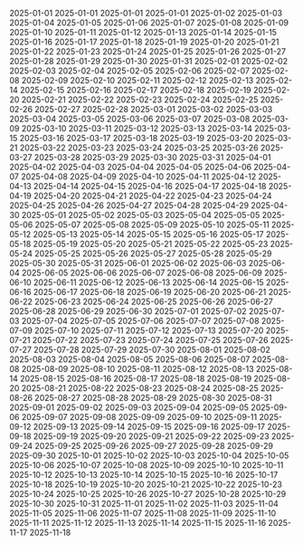 2025-01-01
2025-01-01
2025-01-01
2025-01-01
2025-01-02
2025-01-03
2025-01-04
2025-01-05
2025-01-06
2025-01-07
2025-01-08
2025-01-09
2025-01-10
2025-01-11
2025-01-12
2025-01-13
2025-01-14
2025-01-15
2025-01-16
2025-01-17
2025-01-18
2025-01-19
2025-01-20
2025-01-21
2025-01-22
2025-01-23
2025-01-24
2025-01-25
2025-01-26
2025-01-27
2025-01-28
2025-01-29
2025-01-30
2025-01-31
2025-02-01
2025-02-02
2025-02-03
2025-02-04
2025-02-05
2025-02-06
2025-02-07
2025-02-08
2025-02-09
2025-02-10
2025-02-11
2025-02-12
2025-02-13
2025-02-14
2025-02-15
2025-02-16
2025-02-17
2025-02-18
2025-02-19
2025-02-20
2025-02-21
2025-02-22
2025-02-23
2025-02-24
2025-02-25
2025-02-26
2025-02-27
2025-02-28
2025-03-01
2025-03-02
2025-03-03
2025-03-04
2025-03-05
2025-03-06
2025-03-07
2025-03-08
2025-03-09
2025-03-10
2025-03-11
2025-03-12
2025-03-13
2025-03-14
2025-03-15
2025-03-16
2025-03-17
2025-03-18
2025-03-19
2025-03-20
2025-03-21
2025-03-22
2025-03-23
2025-03-24
2025-03-25
2025-03-26
2025-03-27
2025-03-28
2025-03-29
2025-03-30
2025-03-31
2025-04-01
2025-04-02
2025-04-03
2025-04-04
2025-04-05
2025-04-06
2025-04-07
2025-04-08
2025-04-09
2025-04-10
2025-04-11
2025-04-12
2025-04-13
2025-04-14
2025-04-15
2025-04-16
2025-04-17
2025-04-18
2025-04-19
2025-04-20
2025-04-21
2025-04-22
2025-04-23
2025-04-24
2025-04-25
2025-04-26
2025-04-27
2025-04-28
2025-04-29
2025-04-30
2025-05-01
2025-05-02
2025-05-03
2025-05-04
2025-05-05
2025-05-06
2025-05-07
2025-05-08
2025-05-09
2025-05-10
2025-05-11
2025-05-12
2025-05-13
2025-05-14
2025-05-15
2025-05-16
2025-05-17
2025-05-18
2025-05-19
2025-05-20
2025-05-21
2025-05-22
2025-05-23
2025-05-24
2025-05-25
2025-05-26
2025-05-27
2025-05-28
2025-05-29
2025-05-30
2025-05-31
2025-06-01
2025-06-02
2025-06-03
2025-06-04
2025-06-05
2025-06-06
2025-06-07
2025-06-08
2025-06-09
2025-06-10
2025-06-11
2025-06-12
2025-06-13
2025-06-14
2025-06-15
2025-06-16
2025-06-17
2025-06-18
2025-06-19
2025-06-20
2025-06-21
2025-06-22
2025-06-23
2025-06-24
2025-06-25
2025-06-26
2025-06-27
2025-06-28
2025-06-29
2025-06-30
2025-07-01
2025-07-02
2025-07-03
2025-07-04
2025-07-05
2025-07-06
2025-07-07
2025-07-08
2025-07-09
2025-07-10
2025-07-11
2025-07-12
2025-07-13
2025-07-20
2025-07-21
2025-07-22
2025-07-23
2025-07-24
2025-07-25
2025-07-26
2025-07-27
2025-07-28
2025-07-29
2025-07-30
2025-08-01
2025-08-02
2025-08-03
2025-08-04
2025-08-05
2025-08-06
2025-08-07
2025-08-08
2025-08-09
2025-08-10
2025-08-11
2025-08-12
2025-08-13
2025-08-14
2025-08-15
2025-08-16
2025-08-17
2025-08-18
2025-08-19
2025-08-20
2025-08-21
2025-08-22
2025-08-23
2025-08-24
2025-08-25
2025-08-26
2025-08-27
2025-08-28
2025-08-29
2025-08-30
2025-08-31
2025-09-01
2025-09-02
2025-09-03
2025-09-04
2025-09-05
2025-09-06
2025-09-07
2025-09-08
2025-09-09
2025-09-10
2025-09-11
2025-09-12
2025-09-13
2025-09-14
2025-09-15
2025-09-16
2025-09-17
2025-09-18
2025-09-19
2025-09-20
2025-09-21
2025-09-22
2025-09-23
2025-09-24
2025-09-25
2025-09-26
2025-09-27
2025-09-28
2025-09-29
2025-09-30
2025-10-01
2025-10-02
2025-10-03
2025-10-04
2025-10-05
2025-10-06
2025-10-07
2025-10-08
2025-10-09
2025-10-10
2025-10-11
2025-10-12
2025-10-13
2025-10-14
2025-10-15
2025-10-16
2025-10-17
2025-10-18
2025-10-19
2025-10-20
2025-10-21
2025-10-22
2025-10-23
2025-10-24
2025-10-25
2025-10-26
2025-10-27
2025-10-28
2025-10-29
2025-10-30
2025-10-31
2025-11-01
2025-11-02
2025-11-03
2025-11-04
2025-11-05
2025-11-06
2025-11-07
2025-11-08
2025-11-09
2025-11-10
2025-11-11
2025-11-12
2025-11-13
2025-11-14
2025-11-15
2025-11-16
2025-11-17
2025-11-18

